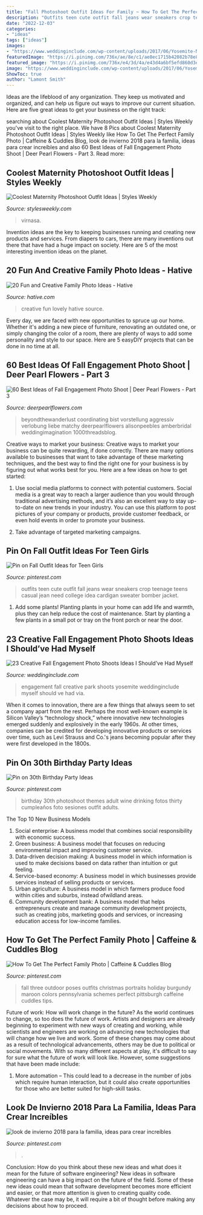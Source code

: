 ```yaml
---
title: "Fall Photoshoot Outfit Ideas For Family ~ How To Get The Perfect Family Photo"
description: "Outfits teen cute outfit fall jeans wear sneakers crop teenage teens casual jean need college idea cardigan sweater bomber jacket"
date: "2022-12-03"
categories:
- "ideas"
tags: ["ideas"]
images:
- "https://www.weddinginclude.com/wp-content/uploads/2017/06/Yosemite-National-Park-Engagement-Photo.jpg"
featuredImage: "https://i.pinimg.com/736x/ae/8e/c1/ae8ec1715b42082b78e8dd39ab314a92--outfits-for-school-teen-outfits.jpg"
featured_image: "https://i.pinimg.com/736x/e4/3d/4a/e43d4a6bf5efd860d3e98d98faef6495--family-of-three-photo-ideas-fall-family-photos.jpg"
image: "https://www.weddinginclude.com/wp-content/uploads/2017/06/Yosemite-National-Park-Engagement-Photo.jpg"
ShowToc: true
author: "Lamont Smith"
---
```



Ideas are the lifeblood of any organization. They keep us motivated and organized, and can help us figure out ways to improve our current situation. Here are five great ideas to get your business on the right track: 

	

		
searching about Coolest Maternity Photoshoot Outfit Ideas | Styles Weekly you've visit to the right place. We have 8 Pics about Coolest Maternity Photoshoot Outfit Ideas | Styles Weekly like How To Get The Perfect Family Photo | Caffeine &amp; Cuddles Blog, look de invierno 2018 para la familia, ideas para crear increíbles and also 60 Best Ideas of Fall Engagement Photo Shoot | Deer Pearl Flowers - Part 3. Read more:
		
    
## Coolest Maternity Photoshoot Outfit Ideas | Styles Weekly

<img loading=lazy src="https://www.stylesweekly.com/wp-content/uploads/2021/03/coolest-maternity-photoshoot-outfit-ideas-6049668d6bafd.jpg" onerror="this.onerror=null;this.src='https://tse2.mm.bing.net/th?id=OIP.burOYC8BfPhuZeT89uAoYgHaJQ&amp;pid=15.1';" alt="Coolest Maternity Photoshoot Outfit Ideas | Styles Weekly">

_Source: stylesweekly.com_

>virnasa. 

	

Invention ideas are the key to keeping businesses running and creating new products and services. From diapers to cars, there are many inventions out there that have had a huge impact on society. Here are 5 of the most interesting invention ideas on the planet.

    
## 20 Fun And Creative Family Photo Ideas - Hative

<img loading=lazy src="https://hative.com/wp-content/uploads/2014/11/family-photo-ideas/13-fun-creative-family-photo-ideas.jpg" onerror="this.onerror=null;this.src='https://tse1.mm.bing.net/th?id=OIP.4H98dn3ZyKcfbeUCEfVA9wHaLM&amp;pid=15.1';" alt="20 Fun and Creative Family Photo Ideas - Hative">

_Source: hative.com_

>creative fun lovely hative source. 

	

Every day, we are faced with new opportunities to spruce up our home. Whether it's adding a new piece of furniture, renovating an outdated one, or simply changing the color of a room, there are plenty of ways to add some personality and style to our space. Here are 5 easyDIY projects that can be done in no time at all.

    
## 60 Best Ideas Of Fall Engagement Photo Shoot | Deer Pearl Flowers - Part 3

<img loading=lazy src="https://www.deerpearlflowers.com/wp-content/uploads/2016/08/Fall-Engagement-Photo-Shoot-and-Poses-Ideas-58.jpg" onerror="this.onerror=null;this.src='https://tse2.mm.bing.net/th?id=OIP.0bGCn8QNboLPETL1J6KNXAHaLI&amp;pid=15.1';" alt="60 Best Ideas of Fall Engagement Photo Shoot | Deer Pearl Flowers - Part 3">

_Source: deerpearlflowers.com_

>beyondthewanderlust coordinating bist vorstellung aggressiv verlobung liebe matchy deerpearlflowers alisonpeebles amberbridal weddingimagination 1000threadsblog. 

	

Creative ways to market your business:
Creative ways to market your business can be quite rewarding, if done correctly. There are many options available to businesses that want to take advantage of these marketing techniques, and the best way to find the right one for your business is by figuring out what works best for you. Here are a few ideas on how to get started: 
1. Use social media platforms to connect with potential customers. Social media is a great way to reach a larger audience than you would through traditional advertising methods, and it’s also an excellent way to stay up-to-date on new trends in your industry. You can use this platform to post pictures of your company or products, provide customer feedback, or even hold events in order to promote your business. 

2. Take advantage of targeted marketing campaigns.

    
## Pin On Fall Outfit Ideas For Teen Girls

<img loading=lazy src="https://i.pinimg.com/736x/ae/8e/c1/ae8ec1715b42082b78e8dd39ab314a92--outfits-for-school-teen-outfits.jpg" onerror="this.onerror=null;this.src='https://tse1.mm.bing.net/th?id=OIP.cGvtyOcFfYXMEvFEFMsvpwHaLH&amp;pid=15.1';" alt="Pin on Fall Outfit Ideas for Teen Girls">

_Source: pinterest.com_

>outfits teen cute outfit fall jeans wear sneakers crop teenage teens casual jean need college idea cardigan sweater bomber jacket. 

	

1. Add some plants! Planting plants in your home can add life and warmth, plus they can help reduce the cost of maintenance. Start by planting a few plants in a small pot or tray on the front porch or near the door.

    
## 23 Creative Fall Engagement Photo Shoots Ideas I Should’ve Had Myself

<img loading=lazy src="https://www.weddinginclude.com/wp-content/uploads/2017/06/Yosemite-National-Park-Engagement-Photo.jpg" onerror="this.onerror=null;this.src='https://tse4.mm.bing.net/th?id=OIP.u0IdhVPeEf7r4i2YrbHToQHaKH&amp;pid=15.1';" alt="23 Creative Fall Engagement Photo Shoots Ideas I Should’ve Had Myself">

_Source: weddinginclude.com_

>engagement fall creative park shoots yosemite weddinginclude myself should ve had via. 

	

When it comes to innovation, there are a few things that always seem to set a company apart from the rest. Perhaps the most well-known example is Silicon Valley’s “technology shock,” where innovative new technologies emerged suddenly and explosively in the early 1960s. At other times, companies can be credited for developing innovative products or services over time, such as Levi Strauss and Co.'s jeans becoming popular after they were first developed in the 1800s.

    
## Pin On 30th Birthday Party Ideas

<img loading=lazy src="https://i.pinimg.com/736x/ce/07/e3/ce07e334fd1e1e02ef19bee03224bbd1.jpg" onerror="this.onerror=null;this.src='https://tse1.mm.bing.net/th?id=OIP.FEm6E6A0Lgi7F_IGQubt-gHaGB&amp;pid=15.1';" alt="Pin on 30th Birthday Party Ideas">

_Source: pinterest.com_

>birthday 30th photoshoot themes adult wine drinking fotos thirty cumpleaños foto sesiones outfit adults. 

	

The Top 10 New Business Models
1. Social enterprise: A business model that combines social responsibility with economic success.
2. Green business: A business model that focuses on reducing environmental impact and improving customer service.
3. Data-driven decision making: A business model in which information is used to make decisions based on data rather than intuition or gut feeling.
4. Service-based economy: A business model in which businesses provide services instead of selling products or services. 
5. Urban agriculture: A business model in which farmers produce food within cities and suburbs, instead ofwildland areas. 
6. Community development bank: A business model that helps entrepreneurs create and manage community development projects, such as creating jobs, marketing goods and services, or increasing education access for low-income families.

    
## How To Get The Perfect Family Photo | Caffeine &amp; Cuddles Blog

<img loading=lazy src="https://i.pinimg.com/736x/e4/3d/4a/e43d4a6bf5efd860d3e98d98faef6495--family-of-three-photo-ideas-fall-family-photos.jpg" onerror="this.onerror=null;this.src='https://tse2.mm.bing.net/th?id=OIP.E6EVClOsuoB5tSs_6VQFEQHaLv&amp;pid=15.1';" alt="How To Get The Perfect Family Photo | Caffeine &amp; Cuddles Blog">

_Source: pinterest.com_

>fall three outdoor poses outfits christmas portraits holiday burgundy maroon colors pennsylvania schemes perfect pittsburgh caffeine cuddles tips. 

	

Future of work: How will work change in the future?
As the world continues to change, so too does the future of work. Artists and designers are already beginning to experiment with new ways of creating and working, while scientists and engineers are working on advancing new technologies that will change how we live and work. Some of these changes may come about as a result of technological advancements, others may be due to political or social movements. With so many different aspects at play, it's difficult to say for sure what the future of work will look like. However, some suggestions that have been made include: 
1) More automation – This could lead to a decrease in the number of jobs which require human interaction, but it could also create opportunities for those who are better suited for high-skill tasks.

    
## Look De Invierno 2018 Para La Familia, Ideas Para Crear Increíbles

<img loading=lazy src="https://i.pinimg.com/736x/89/97/83/899783508c176fafaa122a29c3bbacd9.jpg" onerror="this.onerror=null;this.src='https://tse3.mm.bing.net/th?id=OIP.eBEfOtsr4nfYhZte0XTbNgHaLH&amp;pid=15.1';" alt="look de invierno 2018 para la familia, ideas para crear increíbles">

_Source: pinterest.com_

>. 

	

Conclusion: How do you think about these new ideas and what does it mean for the future of software engineering?
New ideas in software engineering can have a big impact on the future of the field. Some of these new ideas could mean that software development becomes more efficient and easier, or that more attention is given to creating quality code. Whatever the case may be, it will require a bit of thought before making any decisions about how to proceed.


